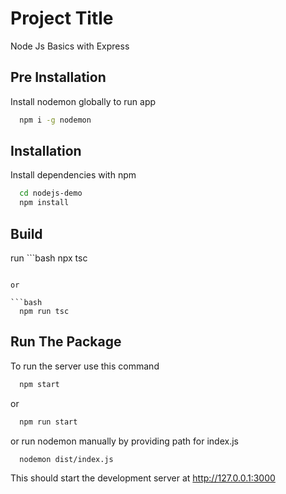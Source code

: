 
# Project Title

Node Js Basics with Express




## Pre Installation

Install nodemon globally to run app 
```bash
  npm i -g nodemon
```

## Installation

Install dependencies with npm

```bash
  cd nodejs-demo
  npm install
```

## Build

run ```bash
  npx tsc
```

or

```bash
  npm run tsc
```

## Run The Package

To run the server use this command

```bash
  npm start
```
or
```bash
  npm run start
```
or run nodemon manually by providing path for index.js
```bash
  nodemon dist/index.js
```

This should start the development server at http://127.0.0.1:3000